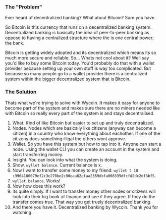 ### The "Problem"
Ever heard of decentralized banking? What about Bitcoin? Sure you have.

So Bitcoin is this currency that runs on a decentralized banking system. Decentralized banking is basically the idea
of peer-to-peer banking as oppose to having a centralized structure where the is one central power; the bank.

Bitcoin is getting widely adopted and its decentralized which means its so much more secure and reliable. So... Whats
not cool about it? Well say you'd like to buy some Bitcoin today. You'd probably do that  with a wallet provider because
setting up your own stuff is way too complicated. But because so many people go to a wallet provider there is a centralized
system within the bigger decentralized system that is Bitcoin.

### The Solution

Thats what we're trying to solve with Wycoin. It makes it easy for anyone to become part of the system and makes sure
there are no miners needed like with Bitcoin so really every part of the system is and stays decentralised.

1. What. Kind of like Bitcoin but easier to set up and truly decentralized.
2. Nodes. Nodes which are basically like citizens (anyway can become a citizen) in a country who know everything about eachother. If one of the citizens does something illigal the others wont approve.
3. Wallet. So you have this system but how to tap into it. Anyone can start a node. Using the wallet CLI you can create an account in the system and start transferring money.
4. Insight. You can look into what the system is doing.
5. Show. `wyllet balance`. Current balance is x.
6. Now I want to transfer some money to my friend: `wyllet t 10 c9964180079ef2c3e270be2c06eaa62efaa2359dbfa066395dfcfd2dc2df3bf5`.
7. `wyllet balance`. Works!
8. Now how does this work?
9. Its quite simply. If I want to transfer money other nodes or citizens will look into their big book of finance and see if they agree. If they do the transfer comes true. That way you get truely decentralized banking.
10. And there you have it. Decentralized banking by Wycoin. Thank you for watching.

